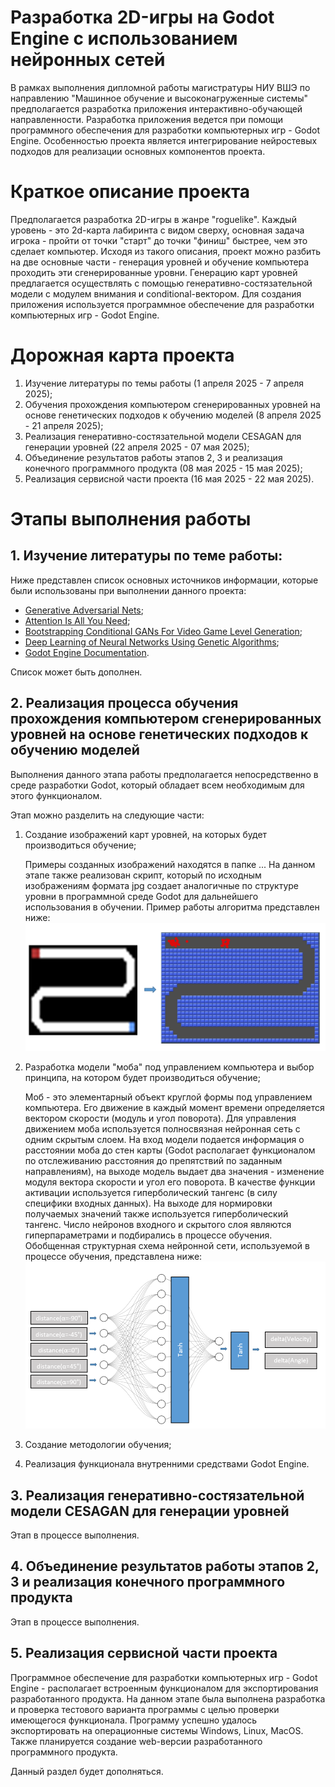 # Разработка 2D-игры на Godot Engine с использованием нейронных сетей
В рамках выполнения дипломной работы магистратуры НИУ ВШЭ по направлению "Машинное обучение и высоконагруженные системы" предполагается разработка приложения интерактивно-обучающей направленности.
Разработка приложения ведется при помощи программного обеспечения для разработки компьютерных игр - Godot Engine. Особенностью проекта является интегрирование нейростевых подходов для реализации
основных компонентов проекта. 

# Краткое описание проекта
Предполагается разработка 2D-игры  в жанре "roguelike". Каждый уровень - это 2d-карта лабиринта с видом сверху, основная задача игрока - пройти от точки "старт" до точки "финиш" быстрее, чем это сделает
компьютер. Исходя из такого описания, проект можно разбить на две основные части - генерация уровней и обучение компьютера проходить эти сгенерированные уровни. Генерацию карт уровней предлагается
осуществлять с помощью генеративно-состязательной модели с модулем внимания и conditional-вектором. Для создания приложения используется программное обеспечение для разработки компьютерных игр -
Godot Engine.

# Дорожная карта проекта
1. Изучение литературы по темы работы (1 апреля 2025 - 7 апреля 2025);
2. Обучения прохождения компьютером сгенерированных уровней на основе генетических подходов к обучению моделей (8 апреля 2025 - 21 апреля 2025);
3. Реализация генеративно-состязательной модели CESAGAN для генерации уровней (22 апреля 2025 - 07 мая 2025);
4. Объединение результатов работы этапов 2, 3 и реализация конечного программного продукта (08 мая 2025 - 15 мая 2025);
5. Реализация сервисной части проекта (16 мая 2025 - 22 мая 2025).

# Этапы выполнения работы
## 1. Изучение литературы по теме работы:
Ниже представлен список основных источников информации, которые были использованы при выполнении данного проекта:
- [Generative Adversarial Nets](https://arxiv.org/abs/1406.2661);
- [Attention Is All You Need](https://arxiv.org/pdf/1706.03762);
- [Bootstrapping Conditional GANs For Video Game Level Generation](https://arxiv.org/abs/1910.01603);
- [Deep Learning of Neural Networks Using Genetic Algorithms](https://ceur-ws.org/Vol-3312/paper13.pdf);
- [Godot Engine Documentation](https://docs.godotengine.org/en/stable/).

Список может быть дополнен.

## 2. Реализация процесса обучения прохождения компьютером сгенерированных уровней на основе генетических подходов к обучению моделей
Выполнения данного этапа работы предполагается непосредственно в среде разработки Godot, который обладает всем необходимым для этого функционалом.

Этап можно разделить на следующие части:
1. Создание изображений карт уровней, на которых будет производиться обучение;
   
   Примеры созданных изображений находятся в папке ... На данном этапе также реализован скрипт, который по исходным изображениям формата jpg создает
   аналогичные по структуре уровни в программной среде Godot для дальнейшего использования в обучении. Пример работы алгоритма представлен ниже:
   ![](templates/level_example.PNG)
   
2. Разработка модели "моба" под управлением компьютера и выбор принципа, на котором будет производиться обучение;
   
   Моб - это элементарный объект круглой формы под управлением компьютера. Его движение в каждый момент времени определяется вектором скорости (модуль и угол поворота).
   Для управления движением моба используется полносвязная нейронная сеть с одним скрытым слоем. На вход модели подается информация о расстоянии моба до стен карты
   (Godot располагает функционалом по отслеживанию расстояния до препятствий по заданным направлениям), на выходе модель выдает два значения - изменение модуля вектора
   скорости и угол его поворота. В качестве функции активации используется гиперболический тангенс (в силу специфики входных данных). На выходе для нормировки получаемых
   значений также используется гиперболический тангенс. Число нейронов входного и скрытого слоя являются гиперпараметрами и подбирались в процессе обучения. Обобщенная
   структурная схема нейронной сети, используемой в процессе обучения, представлена ниже:
   ![](templates/mob_fcnn.PNG)


3. Создание методологии обучения;
4. Реализация функционала внутренними средствами Godot Engine.

## 3. Реализация генеративно-состязательной модели CESAGAN для генерации уровней
Этап в процессе выполнения.

## 4. Объединение результатов работы этапов 2, 3 и реализация конечного программного продукта
Этап в процессе выполнения.

## 5. Реализация сервисной части проекта
Программное обеспечение для разработки компьютерных игр - Godot Engine - располагает встроенным функционалом для экспортирования разработанного продукта. На данном этапе была выполнена разработка
и проверка тестового варианта программы с целью проверки имеющегося функционала. Программу успешно удалось экспортировать на операционные системы Windows, Linux, MacOS. Также планируется создание
web-версии разработанного программного продукта.

Данный раздел будет дополняться.
